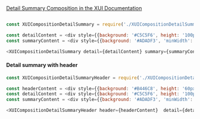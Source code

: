 <!-- Detail summary -->
<div class="xui-margin-vertical">
	<a href="../section-compositions-detailsummary.html" isDocLink>Detail Summary Composition in the XUI Documentation</a>
</div>

```js

const XUICompositionDetailSummary = require('./XUICompositionDetailSummary').default;

const detailContent = <div style={{background: '#C5C5F6', height: '100px' }}></div>;
const summaryContent = <div style={{background: '#ADADF3', 'minWidth': '250px', height: '100px', width: '100%'}}></div>;

<XUICompositionDetailSummary detail={detailContent} summary={summaryContent} />

```
#### Detail summary with header

```js
const XUICompositionDetailSummaryHeader = require('./XUICompositionDetailSummaryHeader').default;

const headerContent = <div style={{background: '#B446C8', height: '60px'}}></div>;
const detailContent = <div style={{background: '#C5C5F6', height: '100px' }}></div>;
const summaryContent = <div style={{background: '#ADADF3', 'minWidth': '250px', height: '100px', width: '100%'}}></div>;

<XUICompositionDetailSummaryHeader header={headerContent}  detail={detailContent} summary={summaryContent} />
```
